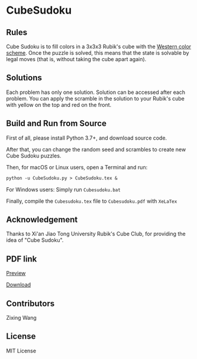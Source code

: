 # CubeSudoku
## Rules
Cube Sudoku is to fill colors in a 3x3x3 Rubik's cube with the [Western color scheme](https://www.speedsolving.com/wiki/index.php/Western_Color_Scheme).  Once the puzzle is solved, this means that the state is solvable by legal moves (that is, without taking the cube apart again).

## Solutions

Each problem has only one solution. Solution can be accessed after each problem. You can apply the scramble in the solution to your Rubik's cube with yellow on the top and red on the front.

## Build and Run from Source

First of all, please install Python 3.7+, and download source code.

After that, you can change the random seed and scrambles to create new Cube Sudoku puzzles.

Then, for macOS or Linux users, open a Terminal and run:
```latex
python -u CubeSudoku.py > CubeSudoku.tex &
```

For Windows users:
Simply run `Cubesudoku.bat`

Finally, compile the `Cubesudoku.tex` file to `Cubesudoku.pdf` with `XeLaTex`

## Acknowledgement

Thanks to Xi'an Jiao Tong University Rubik's Cube Club, for providing the idea of "Cube Sudoku".

## PDF link

[Preview](https://github.com/nbwzx/CubeSudoku/blob/main/CubeSudoku.pdf)

[Download](https://github.com/nbwzx/CubeSudoku/raw/main/CubeSudoku.pdf)

## Contributors

Zixing Wang

## License

MIT License